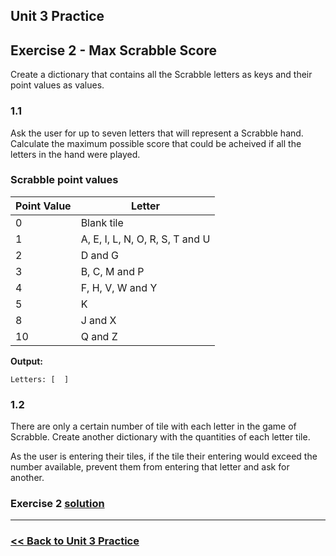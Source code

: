 ## Unit 3 Practice

## **Exercise 2 - Max Scrabble Score**

Create a dictionary that contains all the Scrabble letters as keys and their point values as values.

### **1.1**

Ask the user for up to seven letters that will represent a Scrabble hand. Calculate the maximum possible score that could be acheived if all the letters in the hand were played.

### Scrabble point values

| Point Value | Letter                          |
| ----------- | ------------------------------- |
| 0           | Blank tile                      |
| 1           | A, E, I, L, N, O, R, S, T and U |
| 2           | D and G                         |
| 3           | B, C, M and P                   |
| 4           | F, H, V, W and Y                |
| 5           | K                               |
| 8           | J and X                         |
| 10          | Q and Z                         |

**Output:**

```
Letters: [  ]
```

### **1.2**

There are only a certain number of tile with each letter in the game of Scrabble. Create another dictionary with the quantities of each letter tile.

As the user is entering their tiles, if the tile their entering would exceed the number available, prevent them from entering that letter and ask for another.

### Exercise 2 [solution](solutions/exercise_2_solution.md)

---

### [<< Back to Unit 3 Practice](/practice/unit_3/)
